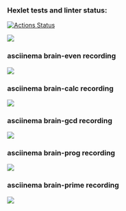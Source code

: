 ### Hexlet tests and linter status:
[![Actions Status](https://github.com/Ustizkii/python-project-49/actions/workflows/hexlet-check.yml/badge.svg)](https://github.com/Ustizkii/python-project-49/actions)

<a href="https://codeclimate.com/github/Ustizkii/python-project-49/maintainability"><img src="https://api.codeclimate.com/v1/badges/227304f77fc67dc0c265/maintainability" /></a>

### asciinema brain-even recording
<a href="https://asciinema.org/a/uZzUeRwPvj7ZA07W7nuEfrV0u" target="_blank"><img src="https://asciinema.org/a/uZzUeRwPvj7ZA07W7nuEfrV0u.svg" /></a>

### asciinema brain-calc recording
<a href="https://asciinema.org/a/qipPjNFdelSOUA2NpBkZJqwao" target="_blank"><img src="https://asciinema.org/a/qipPjNFdelSOUA2NpBkZJqwao.svg" /></a>

### asciinema brain-gcd recording
<a href="https://asciinema.org/a/cyPqjeTu1p1bltt7JUrTJkIVD" target="_blank"><img src="https://asciinema.org/a/cyPqjeTu1p1bltt7JUrTJkIVD.svg" /></a>

### asciinema brain-prog recording
<a href="https://asciinema.org/a/GVvofgQoNWKguZgl0bL3DSUZI" target="_blank"><img src="https://asciinema.org/a/GVvofgQoNWKguZgl0bL3DSUZI.svg" /></a>

### asciinema brain-prime recording
<a href="https://asciinema.org/a/pEQdr6OcUwCFUqkazIIrcSCTx" target="_blank"><img src="https://asciinema.org/a/pEQdr6OcUwCFUqkazIIrcSCTx.svg" /></a>